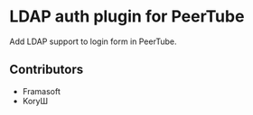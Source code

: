 # LDAP auth plugin for PeerTube

Add LDAP support to login form in PeerTube.

## Contributors

 * Framasoft
 * KoryШ
